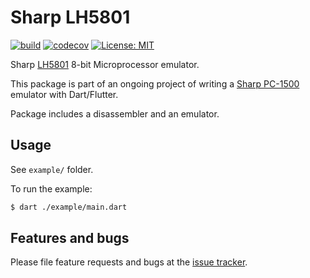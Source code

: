 # Sharp LH5801 

[![build](https://github.com/cbonello/lh5801/workflows/CI/badge.svg)](https://github.com/cbonello/lh5801/actions)
[![codecov](https://codecov.io/gh/cbonello/lh5801/branch/master/graph/badge.svg)](https://codecov.io/gh/cbonello/lh5801)
[![License: MIT](https://img.shields.io/badge/license-MIT-purple.svg)](https://opensource.org/licenses/MIT)

Sharp [LH5801](docs/PC1500.TechnicalReferenceManual.pdf?raw=true) 8-bit Microprocessor emulator.

This package is part of an ongoing project of writing a [Sharp PC-1500](https://en.wikipedia.org/wiki/Sharp_PC-1500) emulator with Dart/Flutter.

Package includes a disassembler and an emulator.

## Usage

See `example/` folder.

To run the example:

```bash
$ dart ./example/main.dart
```

## Features and bugs

Please file feature requests and bugs at the [issue tracker][tracker].

[tracker]: https://github.com/cbonello/lh5801/issues
